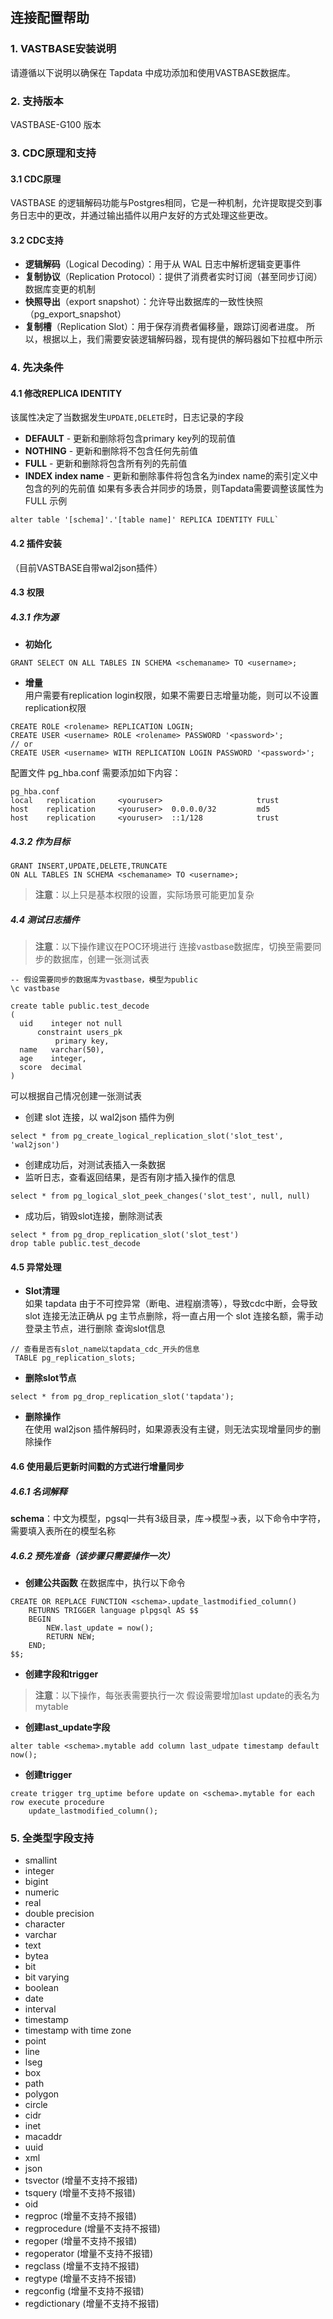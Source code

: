 ## **连接配置帮助**
### **1. VASTBASE安装说明**
请遵循以下说明以确保在 Tapdata 中成功添加和使用VASTBASE数据库。
### **2. 支持版本**
VASTBASE-G100 版本
### **3. CDC原理和支持**
#### **3.1 CDC原理**
VASTBASE 的逻辑解码功能与Postgres相同，它是一种机制，允许提取提交到事务日志中的更改，并通过输出插件以用户友好的方式处理这些更改。

#### **3.2 CDC支持**
- **逻辑解码**（Logical Decoding）：用于从 WAL 日志中解析逻辑变更事件
- **复制协议**（Replication Protocol）：提供了消费者实时订阅（甚至同步订阅）数据库变更的机制
- **快照导出**（export snapshot）：允许导出数据库的一致性快照（pg_export_snapshot）
- **复制槽**（Replication Slot）：用于保存消费者偏移量，跟踪订阅者进度。
所以，根据以上，我们需要安装逻辑解码器，现有提供的解码器如下拉框中所示

### **4. 先决条件**
#### **4.1 修改REPLICA IDENTITY**
该属性决定了当数据发生`UPDATE,DELETE`时，日志记录的字段
- **DEFAULT** - 更新和删除将包含primary key列的现前值
- **NOTHING** - 更新和删除将不包含任何先前值
- **FULL** - 更新和删除将包含所有列的先前值
- **INDEX index name** - 更新和删除事件将包含名为index name的索引定义中包含的列的先前值
如果有多表合并同步的场景，则Tapdata需要调整该属性为FULL
示例
```
alter table '[schema]'.'[table name]' REPLICA IDENTITY FULL`
```

#### **4.2 插件安装**
（目前VASTBASE自带wal2json插件）

#### **4.3 权限**
##### **4.3.1 作为源**
- **初始化**<br>
```
GRANT SELECT ON ALL TABLES IN SCHEMA <schemaname> TO <username>;
```
- **增量**<br>
用户需要有replication login权限，如果不需要日志增量功能，则可以不设置replication权限
```
CREATE ROLE <rolename> REPLICATION LOGIN;
CREATE USER <username> ROLE <rolename> PASSWORD '<password>';
// or
CREATE USER <username> WITH REPLICATION LOGIN PASSWORD '<password>';
```
配置文件 pg_hba.conf 需要添加如下内容：<br>
```
pg_hba.conf
local   replication     <youruser>                     trust
host    replication     <youruser>  0.0.0.0/32         md5
host    replication     <youruser>  ::1/128            trust
```

##### **4.3.2 作为目标**
```
GRANT INSERT,UPDATE,DELETE,TRUNCATE
ON ALL TABLES IN SCHEMA <schemaname> TO <username>;
```
> **注意**：以上只是基本权限的设置，实际场景可能更加复杂

##### **4.4  测试日志插件**
> **注意**：以下操作建议在POC环境进行
>连接vastbase数据库，切换至需要同步的数据库，创建一张测试表
```
-- 假设需要同步的数据库为vastbase，模型为public
\c vastbase

create table public.test_decode
(
  uid    integer not null
      constraint users_pk
          primary key,
  name   varchar(50),
  age    integer,
  score  decimal
)
```
可以根据自己情况创建一张测试表<br>
- 创建 slot 连接，以 wal2json 插件为例
```
select * from pg_create_logical_replication_slot('slot_test', 'wal2json')
```
- 创建成功后，对测试表插入一条数据<br>
- 监听日志，查看返回结果，是否有刚才插入操作的信息<br>
```
select * from pg_logical_slot_peek_changes('slot_test', null, null)
```
- 成功后，销毁slot连接，删除测试表<br>
```
select * from pg_drop_replication_slot('slot_test')
drop table public.test_decode
```
#### **4.5 异常处理**
- **Slot清理**<br>
如果 tapdata 由于不可控异常（断电、进程崩溃等），导致cdc中断，会导致 slot 连接无法正确从 pg 主节点删除，将一直占用一个 slot 连接名额，需手动登录主节点，进行删除
查询slot信息
```
// 查看是否有slot_name以tapdata_cdc_开头的信息
 TABLE pg_replication_slots;
```
- **删除slot节点**<br>
```
select * from pg_drop_replication_slot('tapdata');
```
- **删除操作**<br>
在使用 wal2json 插件解码时，如果源表没有主键，则无法实现增量同步的删除操作

#### **4.6 使用最后更新时间戳的方式进行增量同步**
##### **4.6.1 名词解释**
**schema**：中文为模型，pgsql一共有3级目录，库->模型->表，以下命令中<schema>字符，需要填入表所在的模型名称
##### **4.6.2 预先准备（该步骤只需要操作一次）**
- **创建公共函数**
在数据库中，执行以下命令
```
CREATE OR REPLACE FUNCTION <schema>.update_lastmodified_column()
    RETURNS TRIGGER language plpgsql AS $$
    BEGIN
        NEW.last_update = now();
        RETURN NEW;
    END;
$$;
```
- **创建字段和trigger**
> **注意**：以下操作，每张表需要执行一次
假设需要增加last update的表名为mytable
- **创建last_update字段**
```
alter table <schema>.mytable add column last_udpate timestamp default now();
```
- **创建trigger**
```
create trigger trg_uptime before update on <schema>.mytable for each row execute procedure
    update_lastmodified_column();
```
### **5. 全类型字段支持**
- smallint
- integer
- bigint
- numeric
- real
- double precision
- character
- varchar
- text
- bytea
- bit
- bit varying
- boolean
- date
- interval
- timestamp
- timestamp with time zone
- point
- line
- lseg
- box
- path
- polygon
- circle
- cidr
- inet
- macaddr
- uuid
- xml
- json
- tsvector (增量不支持不报错)
- tsquery (增量不支持不报错)
- oid
- regproc (增量不支持不报错)
- regprocedure (增量不支持不报错)
- regoper (增量不支持不报错)
- regoperator (增量不支持不报错)
- regclass (增量不支持不报错)
- regtype (增量不支持不报错)
- regconfig (增量不支持不报错)
- regdictionary (增量不支持不报错)
